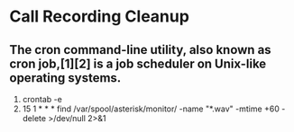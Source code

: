 # Call Recording Cleanup

## The cron command-line utility, also known as cron job,[1][2] is a job scheduler on Unix-like operating systems.
1. crontab -e
2. 15 1 * * * find /var/spool/asterisk/monitor/ -name "*.wav" -mtime +60 -delete >/dev/null 2>&1
